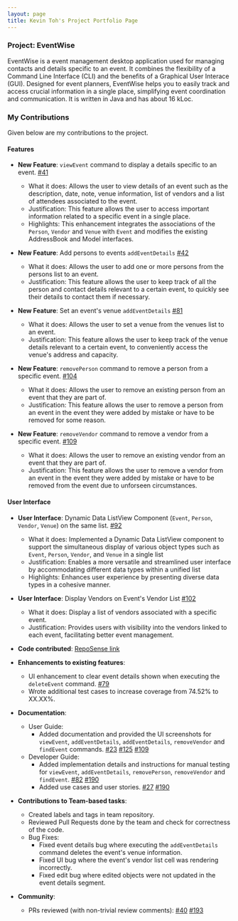 ```yaml
---
layout: page
title: Kevin Toh's Project Portfolio Page
---
```


### Project: EventWise

EventWise is a event management desktop application used for managing contacts and details specific to an event. It combines the flexibility of a Command Line Interface (CLI) and the benefits of a Graphical User Interace (GUI). Designed for event planners, EventWise helps you to easily track and access crucial information in a single place, simplifying event coordination and communication. It is written in Java and has about 16 kLoc.

### My Contributions
Given below are my contributions to the project.

#### Features

* **New Feature**: `viewEvent` command to display a details specific to an event. [\#41](https://github.com/AY2324S1-CS2103-F13-3/tp/pull/41)
  * What it does: Allows the user to view details of an event such as the description, date, note, venue information, list of vendors and a list of attendees associated to the event.
  * Justification: This feature allows the user to access important information related to a specific event in a single place.
  * Highlights: This enhancement integrates the associations of the `Person`, `Vendor` and `Venue` with `Event` and modifies the existing AddressBook and Model interfaces.

* **New Feature**: Add persons to events `addEventDetails` [\#42](https://github.com/AY2324S1-CS2103-F13-3/tp/pull/42)
  * What it does: Allows the user to add one or more persons from the persons list to an event.
  * Justification: This feature allows the user to keep track of all the person and contact details relevant to a certain event, to quickly see their details to contact them if necessary.

* **New Feature**: Set an event's venue `addEventDetails` [\#81](https://github.com/AY2324S1-CS2103-F13-3/tp/pull/81)
  * What it does: Allows the user to set a venue from the venues list to an event.
  * Justification: This feature allows the user to keep track of the venue details relevant to a certain event, to conveniently access the venue's address and capacity.

* **New Feature**: `removePerson` command to remove a person from a specific event. [\#104](https://github.com/AY2324S1-CS2103-F13-3/tp/pull/104)
  * What it does: Allows the user to remove an existing person from an event that they are part of.
  * Justification: This feature allows the user to remove a person from an event in the event they were added by mistake or have to be removed for some reason.

* **New Feature**: `removeVendor` command to remove a vendor from a specific event. [\#109](https://github.com/AY2324S1-CS2103-F13-3/tp/pull/109)
  * What it does: Allows the user to remove an existing vendor from an event that they are part of.
  * Justification: This feature allows the user to remove a vendor from an event in the event they were added by mistake or have to be removed from the event due to unforseen circumstances.

#### User Interface

* **User Interface**: Dynamic Data ListView Component (`Event`, `Person`, `Vendor`, `Venue`) on the same list. [\#92](https://github.com/AY2324S1-CS2103-F13-3/tp/pull/92)
  * What it does: Implemented a Dynamic Data ListView component to support the simultaneous display of various object types such as `Event`, `Person`, `Vendor`, and `Venue` in a single list
  * Justification: Enables a more versatile and streamlined user interface by accommodating different data types within a unified list 
  * Highlights: Enhances user experience by presenting diverse data types in a cohesive manner.

* **User Interface**: Display Vendors on Event's Vendor List [\#102](https://github.com/AY2324S1-CS2103-F13-3/tp/pull/102)
  * What it does: Display a list of vendors associated with a specific event.
  * Justification: Provides users with visibility into the vendors linked to each event, facilitating better event management.

* **Code contributed**: [RepoSense link](https://nus-cs2103-ay2324s1.github.io/tp-dashboard/?search=ktzy0305&breakdown=true)

* **Enhancements to existing features**:
    * UI enhancement to clear event details shown when executing the `deleteEvent` command. [\#79](https://github.com/AY2324S1-CS2103-F13-3/tp/pull/79)
    * Wrote additional test cases to increase coverage from 74.52% to XX.XX%. []()

* **Documentation**:
    * User Guide:
        * Added documentation and provided the UI screenshots for `viewEvent`, `addEventDetails`, `addEventDetails`, `removeVendor` and `findEvent` commands. [\#23](https://github.com/AY2324S1-CS2103-F13-3/tp/pull/23) [\#125](https://github.com/AY2324S1-CS2103-F13-3/tp/pull/125) [\#109](https://github.com/AY2324S1-CS2103-F13-3/tp/pull/109)
    * Developer Guide:
        * Added implementation details and instructions for manual testing for `viewEvent`, `addEventDetails`, `removePerson`, `removeVendor` and `findEvent`. [\#82](https://github.com/AY2324S1-CS2103-F13-3/tp/pull/82) [\#190](https://github.com/AY2324S1-CS2103-F13-3/tp/pull/190)
        * Added use cases and user stories. [\#27](https://github.com/AY2324S1-CS2103-F13-3/tp/pull/27) [\#190](https://github.com/AY2324S1-CS2103-F13-3/tp/pull/190)
* **Contributions to Team-based tasks**:
    * Created labels and tags in team repository.
    * Reviewed Pull Requests done by the team and check for correctness of the code.
    * Bug Fixes:
        * Fixed event details bug where executing the `addEventDetails` command deletes the event's venue information.
        * Fixed UI bug where the event's vendor list cell was rendering incorrectly.
        * Fixed edit bug where edited objects were not updated in the event details segment.

* **Community**:
    * PRs reviewed (with non-trivial review comments): [\#40](https://github.com/AY2324S1-CS2103-F13-3/tp/pull/40) [\#193](https://github.com/AY2324S1-CS2103-F13-3/tp/pull/193)

